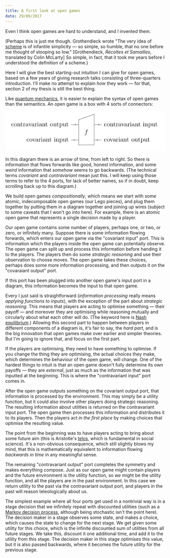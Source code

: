 ```yaml
---
title: A first look at open games
date: 29/09/2017
---
```


Even I think open games are hard to understand, and I invented them.

(Perhaps this is just me though. Grothendieck wrote "The very idea of [scheme](https://en.wikipedia.org/wiki/Scheme_(mathematics)) is of infantile simplicity — so simple, so humble, that no one before me thought of stooping so low." [Grothendieck, *Récoltes et Samailles*, translated by Colin McLarty] So simple, in fact, that it took me years before I understood the definition of a scheme.)

Here I will give the best starting-out intuition I can give for open games, based on a few years of giving research talks consisting of three-quarters introduction. I'll make no attempt to explain *how* they work — for that, section 2 of my thesis is still the best thing.

Like [quantum mechanics](https://arxiv.org/abs/quant-ph/0510032), it is easier to explain the syntax of open games than the semantics. An open game is a box with 4 sorts of connectors:

![](/assets/posts/2017-09-29-first-look-at-open-games/img1.png)

In this diagram there is an arrow of time, from left to right. So there is information that flows forwards like good, honest information, and some *weird* information that *somehow* seems to go backwards. (The technical terms *covariant* and *contravariant* mean just this. I will keep using those terms to refer to the 4 ports, for lack of better names, so if in doubt, keep scrolling back up to this diagram.)

We build open games *compositionally*, which means we start with some atomic, indecomposable open games (our Lego pieces), and plug them together by putting them in a diagram together and joining up wires (subject to some caveats that I won't go into here). For example, there is an atomic open game that represents a single decision made by a player.

Our open game contains some number of players, perhaps one, or two, or zero, or infinitely many. Suppose there is some information flowing forwards, which enters our open game via the "covariant input" port. This is information which the players inside the open game can potentially observe. The open game can split up and process this information before handing it to the players. The players then do some *strategic reasoning* and use their observation to choose moves. The open game takes these choices, perhaps does some more information processing, and then outputs it on the "covaraiant output" port.

If this port has been plugged into another open game's input port in a diagram, this information becomes the input to that open game.

Every I just said is straightforward (*information processing* really means *applying functions to inputs*), with the exception of the part about *strategic reasoning*. This means that players are acting to optimise something — their payoff — and moreover they are optimising while reasoning mutually and circularly about what each other will do. (The keyword here is [Nash equilibrium](https://en.wikipedia.org/wiki/Nash_equilibrium).) Allowing this second part to happen between players in different components of a diagram is, it's fair to say, the *hard part*, and is the big innovation that open games make over earlier and simpler theories. But I'm going to ignore that, and focus on the first part.

If the players are optimising, they need to have something to optimise. If you change the thing they are optimising, the actual choices they make, which determines the behaviour of the open game, will change. One of the hardest things to intuit is that an open game doesn't fully determine its own payoffs — they are *external*, just as much as the information that was inputted at the beginning. This is where the "contravariant input" port comes in.

After the open game outputs something on the covariant output port, that information is processed by the environment. This may simply be a utility function, but it could also involve other players doing strategic reasoning. The resulting information about utilities is returned on the contravariant input port. The open game then processes this information and distributes it to its players. Then the players act *in the first place* by making choices that optimise the resulting value.

The point from the beginning was to have players acting to bring about some future aim (this is Aristotle's [telos](https://plato.stanford.edu/entries/aristotle-causality/), which is fundamental in social science). It's a non-obvious consequence, which still slightly blows my mind, that this is mathematically equivalent to information flowing *backwards in time* in any meaningful sense.

The remaining "contravariant output" port completes the symmetry and makes everything compose. Just as our open game might contain players and the future environment is the utility function, so *we* might be the utility function, and all the players are in the past environment. In this case we return utility to the past via the contravariant output port, and players in the past will reason teleologically about us.

The simplest example where all four ports get used in a nontrivial way is in a stage decision that we infinitely repeat with discounted utilities (such as a [Markov decision process](https://en.wikipedia.org/wiki/Markov_decision_process), although being stochastic isn't the point here). The decision maker in a stage observes some state, and makes a choice, which causes the state to change for the next stage. We get given some utility for this choice, which is the infinite discounted sum of utilities from all future stages. We take this, discount it one additional time, and add it to the utility from this stage. The decision maker in this stage optimises this value, but it is also passed backwards, where it becomes the future utility for the previous stage.
